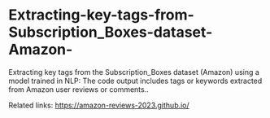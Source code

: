 # Extracting-key-tags-from-Subscription_Boxes-dataset-Amazon-
Extracting key tags from the Subscription_Boxes dataset (Amazon) using a model trained in NLP: The code output includes tags or keywords extracted from Amazon user reviews or comments..

Related links:
https://amazon-reviews-2023.github.io/

